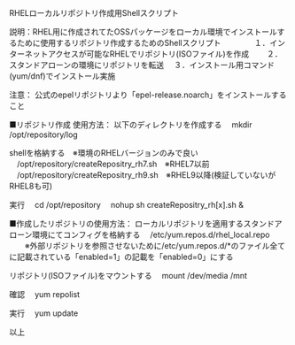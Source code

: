 RHELローカルリポジトリ作成用Shellスクリプト

説明：RHEL用に作成されてたOSSパッケージをローカル環境でインストールするために使用するリポジトリ作成するためのShellスクリプト
　　　　１．インターネットアクセスが可能なRHELでリポジトリ(ISOファイル)を作成
    　　２．スタンドアローンの環境にリポジトリを転送
      　３．インストール用コマンド(yum/dnf)でインストール実施

注意：
公式のepelリポジトリより「epel-release.noarch」をインストールすること

■リポジトリ作成
使用方法：
以下のディレクトリを作成する
　mkdir /opt/repository/log

shellを格納する　※環境のRHELバージョンのみで良い
　/opt/repository/createRepositry_rh7.sh　※RHEL7以前
　/opt/repository/createRepositry_rh9.sh　※RHEL9以降(検証していないがRHEL8も可)

実行
　cd /opt/repository
　nohup sh createRepositry_rh[x].sh &

■作成したリポジトリの使用方法：
ローカルリポジトリを適用するスタンドアローン環境にてコンフィグを格納する
　/etc/yum.repos.d/rhel_local.repo
　　※外部リポジトリを参照させないために/etc/yum.repos.d/*のファイル全てに記載されている「enabled=1」の記載を「enabled=0」にする

リポジトリ(ISOファイル)をマウントする
　mount /dev/media /mnt

確認
　yum repolist

実行
　yum update

以上
